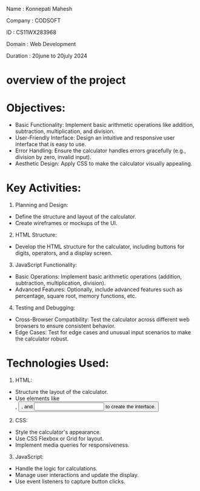 Name : Konnepati Mahesh

Company : CODSOFT

ID : CS11WX283968

Domain : Web Development

Duration : 20june to 20july 2024

# overview of the project #

# Objectives:
   * Basic Functionality: Implement basic arithmetic operations like addition, subtraction, multiplication, and division.
   * User-Friendly Interface: Design an intuitive and responsive user interface that is easy to use.
   * Error Handling: Ensure the calculator handles errors gracefully (e.g., division by zero, invalid input).
   * Aesthetic Design: Apply CSS to make the calculator visually appealing.

 # Key Activities: #

1. Planning and Design: 

 * Define the structure and layout of the calculator.
 * Create wireframes or mockups of the UI.
2. HTML Structure:

 * Develop the HTML structure for the calculator, including buttons for digits, operators, and a display screen.

3. JavaScript Functionality:

 * Basic Operations: Implement basic arithmetic operations (addition, subtraction, multiplication, division).
 * Advanced Features: Optionally, include advanced features such as percentage, square root, memory functions, etc.

4. Testing and Debugging:

 * Cross-Browser Compatibility: Test the calculator across different web browsers to ensure consistent behavior.
 * Edge Cases: Test for edge cases and unusual input scenarios to make the calculator robust.

    
# Technologies Used:

1. HTML:

 * Structure the layout of the calculator.
 * Use elements like <div>, <button>, and <input> to create the interface.
   
2. CSS:

 * Style the calculator's appearance.
 * Use CSS Flexbox or Grid for layout.
 * Implement media queries for responsiveness.
   
3. JavaScript:

 * Handle the logic for calculations.
 * Manage user interactions and update the display.
 * Use event listeners to capture button clicks.




